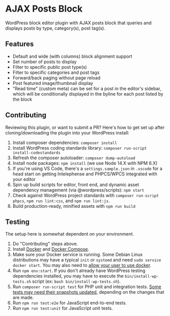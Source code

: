# AJAX Posts Block

WordPress block editor plugin with AJAX posts block that queries and displays
posts by type, category(s), post tag(s).

## Features

* Default and wide (with columns) block alignment support
* Set number of posts to display
* Filter to specific public post type(s)
* Filter to specific categories and post tags
* Forward/back paging without page reload
* Post featured image/thumbnail display
* "Read time" (custom meta) can be set for a post in the editor's sidebar, which will be conditionally displayed in the byline for each post listed by the block

## Contributing

Reviewing this plugin, or want to submit a PR? Here's how to get set up after
cloning/downloading the plugin into your WordPress install:

1. Install composer dependencies: `composer install`
1. Install WordPress coding standards library: `composer run-script install-codestandards`
1. Refresh the composer autoloader: `composer dump-autoload`
1. Install node packages: `npm install` (we use Node 14.X with NPM 6.X)
1. If you're using VS Code, there's a `settings.sample.json` in `.vscode` for a head start on getting Intelephense and PHPCS/WPCS integrated with your editor
1. Spin up build scripts for editor, front end, and dynamic asset dependency management (via @wordpress/scripts): `npm start`
1. Check against WordPress project standards with `composer run-script phpcs`, `npm run lint:css`, and `npm run lint:js`.
1. Build production-ready, minified assets with `npm run build`

## Testing

The setup here is somewhat dependent on your environment.

1. Do "Contributing" steps above.
1. Install [Docker](https://docs.docker.com/get-docker/) and [Docker Compose](https://docs.docker.com/compose/install/).
1. Make sure your Docker service is running. Some Debian Linux distributions may have a typical `init` or  `systemd` and need `sudo service docker start`. You may also need to [allow your user to use docker](https://docs.docker.com/engine/install/linux-postinstall/).
1. Run `npm env:start`. If you don't already have WordPress testing dependencies installed, you may have to execute the `bin/install-wp-tests.sh` script (ex: `bash bin/install-wp-tests.sh`).
1. Run `composer run-script test` for PHP unit and integration tests. [Some tests may need their snapshots updated](https://jestjs.io/docs/snapshot-testing), depending on the changes that are made.
1. Run `npm run test:e2e` for JavaScript end-to-end tests.
1. Run `npm run test:unit` for JavaScript unit tests.
